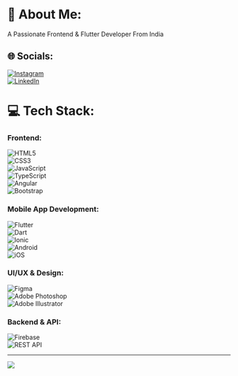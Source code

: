 # 💫 About Me:
A Passionate Frontend & Flutter Developer From India  

## 🌐 Socials:
[![Instagram](https://img.shields.io/badge/Instagram-%23E4405F.svg?logo=Instagram&logoColor=white)](https://instagram.com/mammu_2425)  
[![LinkedIn](https://img.shields.io/badge/LinkedIn-%230077B5.svg?logo=linkedin&logoColor=white)](https://www.linkedin.com/in/mohammadali-vepari-845b97184)  

# 💻 Tech Stack:
### Frontend:
![HTML5](https://img.shields.io/badge/html5-%23E34F26.svg?style=for-the-badge&logo=html5&logoColor=white)  
![CSS3](https://img.shields.io/badge/css3-%231572B6.svg?style=for-the-badge&logo=css3&logoColor=white)  
![JavaScript](https://img.shields.io/badge/javascript-%23323330.svg?style=for-the-badge&logo=javascript&logoColor=%23F7DF1E)  
![TypeScript](https://img.shields.io/badge/typescript-%23007ACC.svg?style=for-the-badge&logo=typescript&logoColor=white)  
![Angular](https://img.shields.io/badge/angular-%23DD0031.svg?style=for-the-badge&logo=angular&logoColor=white)  
![Bootstrap](https://img.shields.io/badge/bootstrap-%23563D7C.svg?style=for-the-badge&logo=bootstrap&logoColor=white)  

### Mobile App Development:
![Flutter](https://img.shields.io/badge/flutter-%2302569B.svg?style=for-the-badge&logo=flutter&logoColor=white)  
![Dart](https://img.shields.io/badge/dart-%230175C2.svg?style=for-the-badge&logo=dart&logoColor=white)  
![Ionic](https://img.shields.io/badge/ionic-%233880FF.svg?style=for-the-badge&logo=ionic&logoColor=white)  
![Android](https://img.shields.io/badge/android-%2300DD00.svg?style=for-the-badge&logo=android&logoColor=white)  
![iOS](https://img.shields.io/badge/iOS-%23000000.svg?style=for-the-badge&logo=apple&logoColor=white)  

### UI/UX & Design:
![Figma](https://img.shields.io/badge/figma-%23F24E1E.svg?style=for-the-badge&logo=figma&logoColor=white)  
![Adobe Photoshop](https://img.shields.io/badge/adobephotoshop-%2331A8FF.svg?style=for-the-badge&logo=adobephotoshop&logoColor=white)  
![Adobe Illustrator](https://img.shields.io/badge/adobeillustrator-%23FF9A00.svg?style=for-the-badge&logo=adobeillustrator&logoColor=white)  

### Backend & API:
![Firebase](https://img.shields.io/badge/firebase-%23FFCA28.svg?style=for-the-badge&logo=firebase&logoColor=black)  
![REST API](https://img.shields.io/badge/REST-API-%23000000.svg?style=for-the-badge&logo=fastapi&logoColor=white)  

---
[![](https://visitcount.itsvg.in/api?id=mohammad2425&icon=0&color=0)](https://visitcount.itsvg.in)
